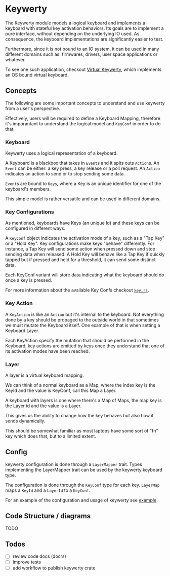 # Keywerty
The Keywerty module models a logical keyboard and implements a keyboard with stateful key activation behaviors. 
Its goals are to implement a pure interface, without depending on the underlying IO used.
As consequence, the keyboard implementations are significantly easier to test.

Furthermore, since it is not bound to an IO system, it can be used in many different domains such as: firmwares, drivers, user space applications or whatever.

To see one such application, checkout [Virtual Keywerty](../virtual-keywerty), which implements an OS bound virtual keyboard.

## Concepts
The following are some important concepts to understand and use keywerty from a user's perspective.

Effectively, users will be required to define a Keyboard Mapping, therefore it's imporantant to understand the logical model
and `KeyConf` in order to do that.

### Keyboard
Keywerty uses a logical representation of a keyboard.

A Keyboard is a blackbox that takes in `Event`s and it spits outs `Action`s.
An `Event` can be either: a key press, a key release or a poll request.
An `Action` indicates an action to send or to stop sending some data.

`Event`s are bound to `Keys`, where a Key is an unique identifier for one of the keyboard's members.

This simple model is rather versatile and can be used in different domains.

### Key Configurations
As mentioned, keyboards have Keys (an unique Id) and these keys can be configured in different ways.

A `KeyConf` object indicates the activation mode of a key, such as a "Tap Key" or a "Hold Key".
Key configurations make keys "behave" differently.
For instance, a Tap Key will send some action when pressed down and stop sending data when released.
A Hold Key will behave like a Tap Key if quickly tapped but if pressed and held for a threshold, it can send some distinct data.

Each KeyConf variant will store data indicating what the keyboard should do once a key is pressed.

For more information about the available Key Confs checkout [`key.rs`](./src/keys.rs).


### Key Action

A `KeyAction` is like an `Action` but it's internal to the keyboard.
Not everything done by a key should be propaged to the outside world in that sometimes we must mutate the Keyboard itself.
One example of that is when setting a Keyboard Layer.

Each KeyAction specify the mutation that should be performed in the Keyboard, key actions are emitted by keys
once they understand that one of its activation modes have been reached.

### Layer
A layer is a virtual keyboard mapping.

We can think of a normal keyboard as a Map, where the index key is the KeyId and the value is KeyConf, call this Map a Layer.

A keyboard with layers is one where there's a Map of Maps, the map key is the Layer id and the value is a Layer.

This gives us the ability to change how the key behaves but also how it sends dynamically.

This should be somewhat familiar as most laptops have some sort of "fn" key which does that, but to a limited extent.


## Config
keywerty configuration is done through a `LayerMapper` trait.
Types implementing the LayerMapper trait can be used by the keywerty keyboard type.

The configuration is done through the `KeyConf` type for each key.
`LayerMap` maps a `KeyId` and a `LayerId` to a `KeyConf`.

For an example of the configuration and usage of keywerty see [example](./examples/keywerty.rs).


## Code Structure / diagrams
TODO


## Todos
- [ ] review code docs (docrs)
- [ ] improve tests
- [ ] add workflow to publish keywerty crate
